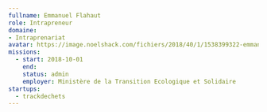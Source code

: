 ```yaml
---
fullname: Emmanuel Flahaut
role: Intrapreneur
domaine: 
- Intraprenariat
avatar: https://image.noelshack.com/fichiers/2018/40/1/1538399322-emmanuel.png
missions:
  - start: 2018-10-01
    end:
    status: admin
    employer: Ministère de la Transition Ecologique et Solidaire
startups:
  - trackdechets
---
```

